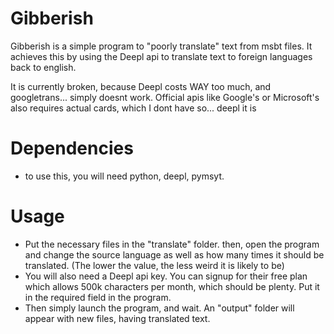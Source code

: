 # Gibberish
Gibberish is a simple program to "poorly translate" text from msbt files. It achieves this by using the Deepl api to translate text to foreign languages back to english.

It is currently broken, because Deepl costs WAY too much, and googletrans... simply doesnt work. Official apis like Google's or Microsoft's also requires actual cards, which I dont have so... deepl it is

# Dependencies
- to use this, you will need python, deepl, pymsyt.

# Usage

- Put the necessary files in the "translate" folder. then, open the program and change the source language as well as how many times it should be translated. (The lower the value, the less weird it is likely to be)
- You will also need a Deepl api key. You can signup for their free plan which allows 500k characters per month, which should be plenty. Put it in the required field in the program.
- Then simply launch the program, and wait. An "output" folder will appear with new files, having translated text. 

